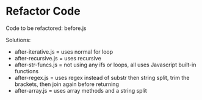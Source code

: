 # Refactor Code
Code to be refactored: before.js

Solutions:
- after-iterative.js = uses normal for loop
- after-recursive.js = uses recursive
- after-str-funcs.js = not using any ifs or loops, all uses Javascript built-in functions
- after-regex.js = uses regex instead of substr then string split, trim the brackets, then join again before returning
- after-array.js = uses array methods and a string split